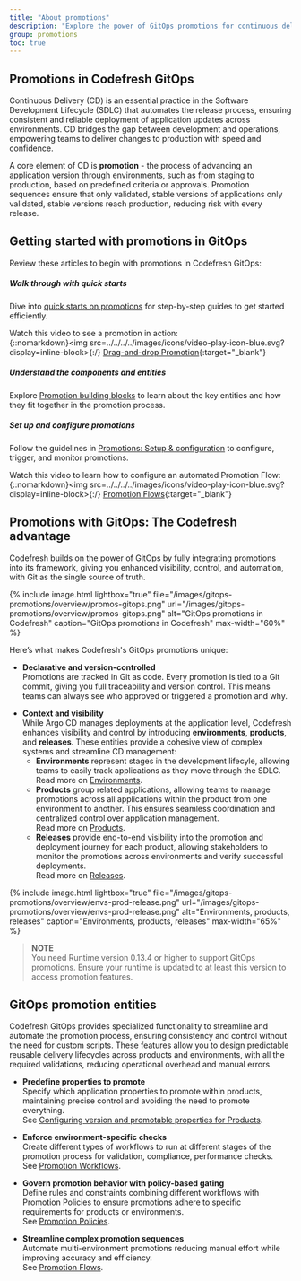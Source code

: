 ```yaml
---
title: "About promotions"
description: "Explore the power of GitOps promotions for continuous delivery"
group: promotions
toc: true
---
```


## Promotions in Codefresh GitOps
Continuous Delivery (CD) is an essential practice in the Software Development Lifecycle (SDLC) that automates the release process, ensuring consistent and reliable deployment of application updates across environments. CD bridges the gap between development and operations, empowering teams to deliver changes to production with speed and confidence.

A core element of CD is **promotion** - the process of advancing an application version through environments, such as from staging to production, based on predefined criteria or approvals. Promotion sequences ensure that only validated, stable versions of applications only validated, stable versions reach production, reducing risk with every release.

## Getting started with promotions in GitOps

Review these articles to begin with promotions in Codefresh GitOps:
##### Walk through with quick starts  
Dive into [quick starts on promotions]({{site.baseurl}}/docs/gitops-quick-start/promotions/)<!--- ({{site.baseurl}}/docs/gitops-quick-start/)--> for step-by-step guides to get started efficiently.   

Watch this video to see a promotion in action:  
{::nomarkdown}<img src=../../../../images/icons/video-play-icon-blue.svg?display=inline-block>{:/} [Drag-and-drop Promotion](https://www.youtube.com/watch?v=4isYoutmRco&t=1s){:target="\_blank"}


##### Understand the components and entities 
Explore [Promotion building blocks]({{site.baseurl}}/docs/promotions/promotion-components/) to learn about the key entities and how they fit together in the promotion process.

##### Set up and configure promotions
Follow the guidelines in [Promotions: Setup & configuration]({{site.baseurl}}/docs/promotions/create-promotion-sequence/) to configure, trigger, and monitor promotions.  

Watch this video to learn how to configure an automated Promotion Flow:
{::nomarkdown}<img src=../../../../images/icons/video-play-icon-blue.svg?display=inline-block>{:/} [Promotion Flows](https://www.youtube.com/watch?v=M8G-AY7FIIg&t=76s){:target="\_blank"}

## Promotions with GitOps: The Codefresh advantage
Codefresh builds on the power of GitOps by fully integrating promotions into its framework, giving you enhanced visibility, control, and automation, with Git as the single source of truth.   

{% include 
image.html 
lightbox="true" 
file="/images/gitops-promotions/overview/promos-gitops.png" 
url="/images/gitops-promotions/overview/promos-gitops.png"
alt="GitOps promotions in Codefresh" 
caption="GitOps promotions in Codefresh"
max-width="60%"
%}

Here’s what makes Codefresh's GitOps promotions unique:

* **Declarative and version-controlled**  
  Promotions are tracked in Git as code. Every promotion is tied to a Git commit, giving you full traceability and version control. This means teams can always see who approved or triggered a promotion and why.

<!--- * **Automated Git sync**  
  With GitOps, the desired state of environments is automatically synced based on the Git repository, ensuring that any promotion aligns with the latest approved application version.  -->

* **Context and visibility**  
While Argo CD manages deployments at the application level, Codefresh enhances visibility and control by introducing **environments**, **products**, and **releases**. These entities provide a cohesive view of complex systems and streamline CD management:
  * **Environments** represent stages in the development lifecyle, allowing teams to easily track applications as they move through the SDLC.  
    Read more on [Environments]({{site.baseurl}}/docs/dashboards/gitops-environments/). 
  * **Products** group related applications, allowing teams to manage promotions across all applications within the product from one environment to another. This ensures seamless coordination and centralized control over application management.   
    Read more on [Products]({{site.baseurl}}/docs/products/about-products/).
  * **Releases** provide end-to-end visibility into the promotion and deployment journey for each product, allowing stakeholders to monitor the promotions across environments and verify successful deployments.  
    Read more on [Releases]({{site.baseurl}}/docs/promotions/product-releases/).

{% include 
image.html 
lightbox="true" 
file="/images/gitops-promotions/overview/envs-prod-release.png" 
url="/images/gitops-promotions/overview/envs-prod-release.png"
alt="Environments, products, releases" 
caption="Environments, products, releases"
max-width="65%"
%}

>**NOTE**  
You need Runtime version 0.13.4 or higher to support GitOps promotions. Ensure your runtime is updated to at least this version to access  promotion features.

## GitOps promotion entities
Codefresh  GitOps provides specialized functionality to streamline and automate the promotion process, ensuring consistency and control without the need for custom scripts. These features allow you to design predictable reusable delivery lifecycles across products and environments, with all the required validations, reducing operational overhead and manual errors.

* **Predefine properties to promote**  
  Specify which application properties to promote within products, maintaining precise control and avoiding the need to promote everything.   
  See [Configuring version and promotable properties for Products]({{site.baseurl}}/docs/products/promotion-version-properties/). 

* **Enforce environment-specific checks**  
  Create different types of workflows to run at different stages of the promotion process for validation, compliance, performance checks.  
  See [Promotion Workflows]({{site.baseurl}}/docs/promotions/promotion-workflow/).  

* **Govern promotion behavior with policy-based gating**  
  Define rules and constraints combining different workflows with Promotion Policies to ensure promotions adhere to specific requirements for products or environments.  
  See [Promotion Policies]({{site.baseurl}}/docs/promotions/promotion-policy/).

* **Streamline complex promotion sequences**  
  Automate multi-environment promotions reducing manual effort while improving accuracy and efficiency.  
  See [Promotion Flows]({{site.baseurl}}/docs/promotions/promotion-flow/).




<!--- screenshot of yaml examples to differentiate and not overcrowd -->








